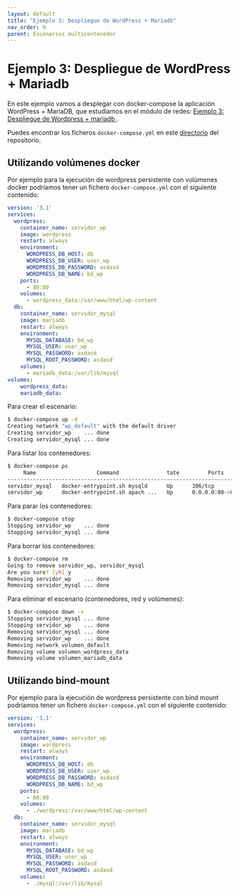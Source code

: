 ```yaml
---
layout: default
title: "Ejemplo 3: Despliegue de WordPress + Mariadb"
nav_order: 9
parent: Escenarios multicontenedor
---
```


# Ejemplo 3: Despliegue de WordPress + Mariadb

En este ejemplo vamos a desplegar con docker-compose la aplicación WordPress + MariaDB, que estudiamos en el módulo de redes: [Ejemplo 3: Despliegue de Wordpress + mariadb ](../sesion3/wordpress.html).

Puedes encontrar los ficheros `docker-compose.yml` en este [directorio](https://github.com/josedom24/curso_docker_2022/tree/main/ejemplos/sesion4/ejemplo3) del repositorio. 


## Utilizando volúmenes docker

Por ejemplo para la ejecución de wordpress persistente con volúmenes docker podríamos tener un fichero `docker-compose.yml` con el siguiente contenido:

```yaml
version: '3.1'
services:
  wordpress:
    container_name: servidor_wp
    image: wordpress
    restart: always
    environment:
      WORDPRESS_DB_HOST: db
      WORDPRESS_DB_USER: user_wp
      WORDPRESS_DB_PASSWORD: asdasd
      WORDPRESS_DB_NAME: bd_wp
    ports:
      - 80:80
    volumes:
      - wordpress_data:/var/www/html/wp-content
  db:
    container_name: servidor_mysql
    image: mariadb
    restart: always
    environment:
      MYSQL_DATABASE: bd_wp
      MYSQL_USER: user_wp
      MYSQL_PASSWORD: asdasd
      MYSQL_ROOT_PASSWORD: asdasd
    volumes:
      - mariadb_data:/var/lib/mysql
volumes:
    wordpress_data:
    mariadb_data:
```

Para crear el escenario:

```bash
$ docker-compose up -d
Creating network "wp_default" with the default driver
Creating servidor_wp    ... done
Creating servidor_mysql ... done
```

Para listar los contenedores:

```bash
$ docker-compose ps
     Name                   Command               tate         Ports       
---------------------------------------------------------------------------
servidor_mysql   docker-entrypoint.sh mysqld      Up      306/tcp          
servidor_wp      docker-entrypoint.sh apach ...   Up      0.0.0.0:80->80/tcp
```

Para parar los contenedores:

```bash
$ docker-compose stop 
Stopping servidor_wp    ... done
Stopping servidor_mysql ... done
```

Para borrar los contenedores:

```bash
$ docker-compose rm
Going to remove servidor_wp, servidor_mysql
Are you sure? [yN] y
Removing servidor_wp    ... done
Removing servidor_mysql ... done
```

Para eliminar el escenario (contenedores, red y volúmenes):

```bash
$ docker-compose down -v
Stopping servidor_mysql ... done
Stopping servidor_wp    ... done
Removing servidor_mysql ... done
Removing servidor_wp    ... done
Removing network volumen_default
Removing volume volumen_wordpress_data
Removing volume volumen_mariadb_data
```

## Utilizando bind-mount

Por ejemplo para la ejecución de wordpress persistente con bind mount podríamos tener un fichero `docker-compose.yml` con el siguiente contenido:

```yaml
version: '3.1'
services:
  wordpress:
    container_name: servidor_wp
    image: wordpress
    restart: always
    environment:
      WORDPRESS_DB_HOST: db
      WORDPRESS_DB_USER: user_wp
      WORDPRESS_DB_PASSWORD: asdasd
      WORDPRESS_DB_NAME: bd_wp
    ports:
      - 80:80
    volumes:
      - ./wordpress:/var/www/html/wp-content
  db:
    container_name: servidor_mysql
    image: mariadb
    restart: always
    environment:
      MYSQL_DATABASE: bd_wp
      MYSQL_USER: user_wp
      MYSQL_PASSWORD: asdasd
      MYSQL_ROOT_PASSWORD: asdasd
    volumes:
      - ./mysql:/var/lib/mysql
```

